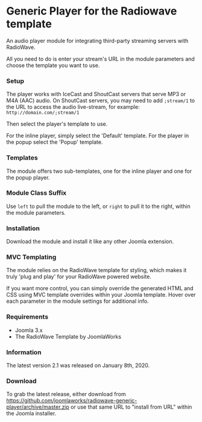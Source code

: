 # Generic Player for the Radiowave template
An audio player module for integrating third-party streaming servers with RadioWave.

All you need to do is enter your stream's URL in the module parameters and choose the template you want to use.

### Setup
The player works with IceCast and ShoutCast servers that serve MP3 or M4A (AAC) audio. On ShoutCast servers, you may need to add ``;stream/1`` to the URL to access the audio live-stream, for example: ``http://domain.com/;stream/1``

Then select the player's template to use.

For the inline player, simply select the 'Default' template. For the player in the popup select the 'Popup' template.

### Templates
The module offers two sub-templates, one for the inline player and one for the popup player.

### Module Class Suffix
Use ``left`` to pull the module to the left, or ``right`` to pull it to the right, within the module parameters.

### Installation
Download the module and install it like any other Joomla extension.

### MVC Templating
The module relies on the RadioWave template for styling, which makes it truly 'plug and play' for your RadioWave powered website.

If you want more control, you can simply override the generated HTML and CSS using MVC template overrides within your Joomla template. Hover over each parameter in the module settings for additional info.

### Requirements
- Joomla 3.x
- The RadioWave Template by JoomlaWorks

### Information
The latest version 2.1 was released on January 8th, 2020.

### Download
To grab the latest release, either download from https://github.com/joomlaworks/radiowave-generic-player/archive/master.zip or use that same URL to "install from URL" within the Joomla installer.
